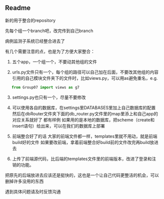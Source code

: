 ## Readme

新的用于整合的repository

先每个组一个branch吧，改完传到自己branch

病例监测子系统已经整合进去了

有几个需要注意的点，也是为了方便大家整合：

1. 五个app，一个组一个，不要动其他组的文件

2. urls.py文件只有一个，每个组的路径可以自己加在后面，不要改其他组的内容
   引用的自己模块文件夹下的文件时，比如views.py，可以用as避免重名，e.g.
   
```python
   from Group07 import views as g7
```

3. settings.py也只有一个，尽量不要修改

4. 可以使用各自的数据库，在settings里DATABASES里加上自己数据库的配置
   然后在dbRouter文件夹下面的db_router.py文件里的map里添上和自己app的对应关系就好了
   都有样例
   如果用的是本地的数据库，把scheme（create和insert语句）给出来，可以在我们的数据库上部署

5. 前端整合好了的话
   大家的前端文件都一样，templates里就不用动，就是前端build好的文件
   如果要改前端，拿着前端整合好build前的文件改完再build放进去

6. 上传了前端源代码，比后端的templates文件里的前端版本，改进了登录和注销的功能。

把原先的后端放进去应该还是挺快的，这也是一个让自己代码更整洁的机会，可以删掉许多没用的东西

遇到具体问题请及时反馈沟通